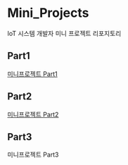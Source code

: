 # Mini_Projects
IoT 시스템 개발자 미니 프로젝트 리포지토리

## Part1
[미니프로젝트 Part1](https://github.com/llsuzn/Mini_Projects/tree/main/Part1)

## Part2
[미니프로젝트 Part2](https://github.com/llsuzn/Mini_Projects/tree/main/Part2)

## Part3
미니프로젝트 Part3
